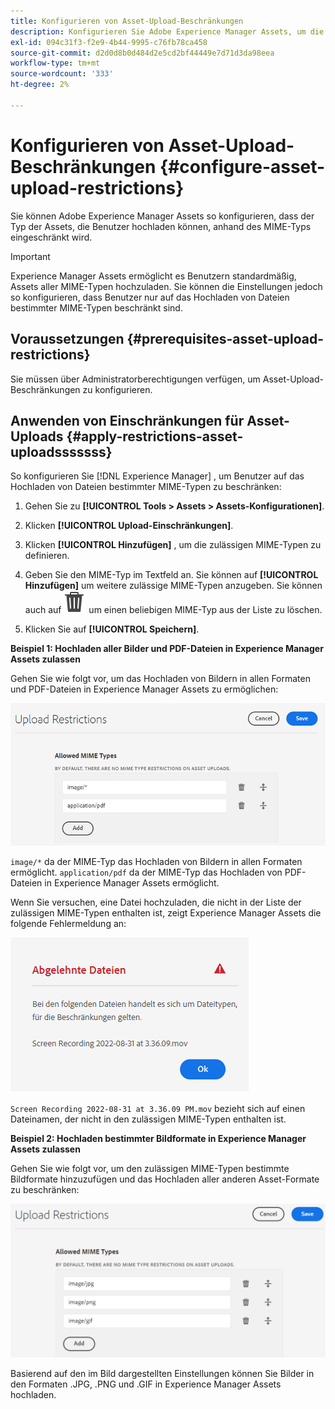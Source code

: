 ```yaml
---
title: Konfigurieren von Asset-Upload-Beschränkungen
description: Konfigurieren Sie Adobe Experience Manager Assets, um die Art der Assets zu beschränken, die Benutzer basierend auf dem MIME-Typ hochladen können. Dadurch wird verhindert, dass versehentlich unerwünschte und böswillige Dateien hochgeladen werden.
exl-id: 094c31f3-f2e9-4b44-9995-c76fb78ca458
source-git-commit: d2d0d8b0d484d2e5cd2bf44449e7d71d3da98eea
workflow-type: tm+mt
source-wordcount: '333'
ht-degree: 2%

---
```


# Konfigurieren von Asset-Upload-Beschränkungen {#configure-asset-upload-restrictions}

Sie können Adobe Experience Manager Assets so konfigurieren, dass der Typ der Assets, die Benutzer hochladen können, anhand des MIME-Typs eingeschränkt wird.

>[!IMPORTANT]
>
>Experience Manager Assets ermöglicht es Benutzern standardmäßig, Assets aller MIME-Typen hochzuladen. Sie können die Einstellungen jedoch so konfigurieren, dass Benutzer nur auf das Hochladen von Dateien bestimmter MIME-Typen beschränkt sind.

## Voraussetzungen {#prerequisites-asset-upload-restrictions}

Sie müssen über Administratorberechtigungen verfügen, um Asset-Upload-Beschränkungen zu konfigurieren.

## Anwenden von Einschränkungen für Asset-Uploads {#apply-restrictions-asset-uploadsssssss}

So konfigurieren Sie [!DNL Experience Manager] , um Benutzer auf das Hochladen von Dateien bestimmter MIME-Typen zu beschränken:

1. Gehen Sie zu **[!UICONTROL Tools > Assets > Assets-Konfigurationen]**.

1. Klicken **[!UICONTROL Upload-Einschränkungen]**.

1. Klicken **[!UICONTROL Hinzufügen]** , um die zulässigen MIME-Typen zu definieren.

1. Geben Sie den MIME-Typ im Textfeld an. Sie können auf **[!UICONTROL Hinzufügen]** um weitere zulässige MIME-Typen anzugeben. Sie können auch auf ![Löschsymbol](assets/delete-icon.svg) um einen beliebigen MIME-Typ aus der Liste zu löschen.

1. Klicken Sie auf **[!UICONTROL Speichern]**.

**Beispiel 1: Hochladen aller Bilder und PDF-Dateien in Experience Manager Assets zulassen**

Gehen Sie wie folgt vor, um das Hochladen von Bildern in allen Formaten und PDF-Dateien in Experience Manager Assets zu ermöglichen:

![Einschränkungen beim Asset-Upload](assets/asset-upload-restrictions.png)

`image/*` da der MIME-Typ das Hochladen von Bildern in allen Formaten ermöglicht. `application/pdf` da der MIME-Typ das Hochladen von PDF-Dateien in Experience Manager Assets ermöglicht.

Wenn Sie versuchen, eine Datei hochzuladen, die nicht in der Liste der zulässigen MIME-Typen enthalten ist, zeigt Experience Manager Assets die folgende Fehlermeldung an:

![Eingeschränkte Dateien](assets/asset-upload-restricted-files.png)

`Screen Recording 2022-08-31 at 3.36.09 PM.mov` bezieht sich auf einen Dateinamen, der nicht in den zulässigen MIME-Typen enthalten ist.

**Beispiel 2: Hochladen bestimmter Bildformate in Experience Manager Assets zulassen**

Gehen Sie wie folgt vor, um den zulässigen MIME-Typen bestimmte Bildformate hinzuzufügen und das Hochladen aller anderen Asset-Formate zu beschränken:

![Asset-Einschränkungen](assets/asset-restrictions.png)

Basierend auf den im Bild dargestellten Einstellungen können Sie Bilder in den Formaten .JPG, .PNG und .GIF in Experience Manager Assets hochladen.
